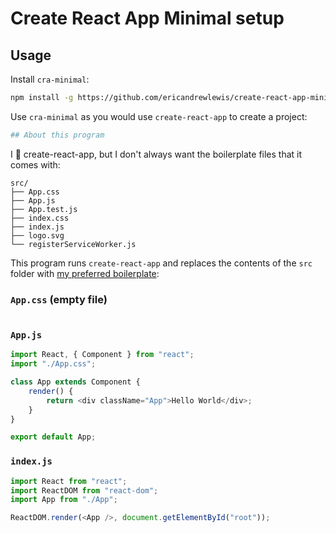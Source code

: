 # Create React App Minimal setup

## Usage

Install `cra-minimal`:

```bash
npm install -g https://github.com/ericandrewlewis/create-react-app-minimal
```

Use `cra-minimal` as you would use `create-react-app` to create a project:

```bash
## About this program
```

I 💚 create-react-app, but I don't always want the boilerplate files that it comes with:

```
src/
├── App.css
├── App.js
├── App.test.js
├── index.css
├── index.js
├── logo.svg
└── registerServiceWorker.js
```

This program runs `create-react-app` and replaces the contents of the `src`
folder with [my preferred boilerplate](./minimalSrcContent):

### `App.css` (empty file)

```css
```

### `App.js`

```js
import React, { Component } from "react";
import "./App.css";

class App extends Component {
    render() {
        return <div className="App">Hello World</div>;
    }
}

export default App;
```

### `index.js`

```js
import React from "react";
import ReactDOM from "react-dom";
import App from "./App";

ReactDOM.render(<App />, document.getElementById("root"));
```
